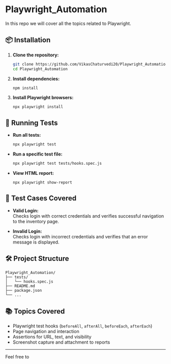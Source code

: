 # Playwright_Automation

In this repo we will cover all the topics related to Playwright.

## 📦 Installation

1. **Clone the repository:**
   ```bash
   git clone https://github.com/VikasChaturvedi20/Playwright_Automation-.git
   cd Playwright_Automation
   ```

2. **Install dependencies:**
   ```bash
   npm install
   ```

3. **Install Playwright browsers:**
   ```bash
   npx playwright install
   ```

## 🚀 Running Tests

- **Run all tests:**
  ```bash
  npx playwright test
  ```

- **Run a specific test file:**
  ```bash
  npx playwright test tests/hooks.spec.js
  ```

- **View HTML report:**
  ```bash
  npx playwright show-report
  ```

## 🧪 Test Cases Covered

- **Valid Login:**  
  Checks login with correct credentials and verifies successful navigation to the inventory page.

- **Invalid Login:**  
  Checks login with incorrect credentials and verifies that an error message is displayed.

## 🛠️ Project Structure

```
Playwright_Automation/
├── tests/
│   └── hooks.spec.js
├── README.md
├── package.json
└── ...
```

## 📚 Topics Covered

- Playwright test hooks (`beforeAll`, `afterAll`, `beforeEach`, `afterEach`)
- Page navigation and interaction
- Assertions for URL, text, and visibility
- Screenshot capture and attachment to reports

---

Feel free to

